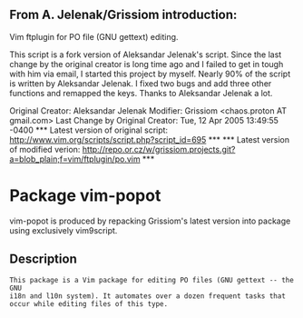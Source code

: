 ## From A. Jelenak/Grissiom introduction:
Vim ftplugin for PO file (GNU gettext) editing.

This script is a fork version of Aleksandar Jelenak's script. Since the
last change by the original creator is long time ago and I failed to get in
tough with him via email, I started this project by myself. Nearly 90% of
the script is written by Aleksandar Jelenak. I fixed two bugs and add three
other functions and remapped the keys. Thanks to Aleksandar Jelenak a lot.

Original Creator:	Aleksandar Jelenak <ajelenak AT yahoo.com>
Modifier: Grissiom <chaos.proton AT gmail.com>
Last Change by Original Creator:	Tue, 12 Apr 2005 13:49:55 -0400
*** Latest version of original script: http://www.vim.org/scripts/script.php?script_id=695 ***
*** Latest version of modified verion:
http://repo.or.cz/w/grissiom.projects.git?a=blob_plain;f=vim/ftplugin/po.vim ***

# Package vim-popot

vim-popot is produced by repacking Grissiom's latest version into package using exclusively vim9script.

## Description
    This package is a Vim package for editing PO files (GNU gettext -- the GNU
    i18n and l10n system). It automates over a dozen frequent tasks that
    occur while editing files of this type.

